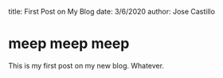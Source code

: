 title: First Post on My Blog
date: 3/6/2020
author: Jose Castillo

# meep meep meep

This is my first post on my new blog. Whatever.